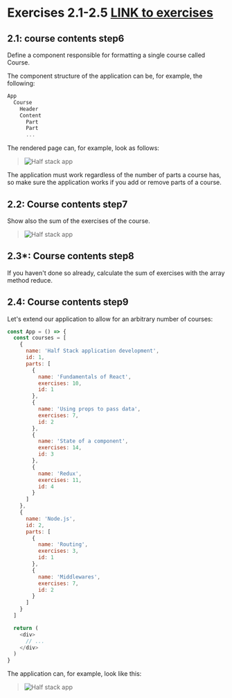 # Exercises 2.1-2.5 [LINK to exercises](https://fullstackopen.com/en/part2/rendering_a_collection_modules#exercises-2-1-2-5)

## 2.1: course contents step6
Define a component responsible for formatting a single course called Course.

The component structure of the application can be, for example, the following:

```javascript
App
  Course
    Header
    Content
      Part
      Part
      ...
```
The rendered page can, for example, look as follows:

> ![Half stack app](https://fullstackopen.com/static/6e12df59c1c9e28c39ebdbe1b41ccf97/14be6/8e.png)

The application must work regardless of the number of parts a course has, so make sure the application works if you add or remove parts of a course.

## 2.2: Course contents step7
Show also the sum of the exercises of the course.

> ![Half stack app](https://fullstackopen.com/static/2d8aa950189db6cf2eeb794181429ae9/14be6/9e.png)

## 2.3*: Course contents step8
If you haven't done so already, calculate the sum of exercises with the array method reduce.

## 2.4: Course contents step9
Let's extend our application to allow for an arbitrary number of courses:

```javascript
const App = () => {
  const courses = [
    {
      name: 'Half Stack application development',
      id: 1,
      parts: [
        {
          name: 'Fundamentals of React',
          exercises: 10,
          id: 1
        },
        {
          name: 'Using props to pass data',
          exercises: 7,
          id: 2
        },
        {
          name: 'State of a component',
          exercises: 14,
          id: 3
        },
        {
          name: 'Redux',
          exercises: 11,
          id: 4
        }
      ]
    }, 
    {
      name: 'Node.js',
      id: 2,
      parts: [
        {
          name: 'Routing',
          exercises: 3,
          id: 1
        },
        {
          name: 'Middlewares',
          exercises: 7,
          id: 2
        }
      ]
    }
  ]

  return (
    <div>
      // ...
    </div>
  )
}
```

The application can, for example, look like this:

> ![Half stack app](https://fullstackopen.com/static/8c1ce3363ec056cd15c5edacbeec3370/14be6/10e.png)

